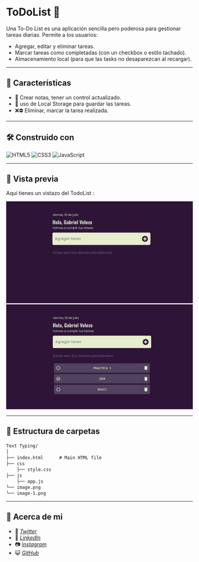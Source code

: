 # ToDoList 📝

Una To-Do List es una aplicación sencilla pero poderosa para gestionar tareas diarias. Permite a los usuarios:

- Agregar, editar y eliminar tareas.
- Marcar tareas como completadas (con un checkbox o estilo tachado).
- Almacenamiento local (para que las tasks no desaparezcan al recargar).

---

## 🚀 Características

- 📃 Crear notas, tener un control actualizado.
- 💾 uso de Local Storage para guardar las tareas.
- ❌⛔ Eliminar, marcar la tarea realizada.

---

## 🛠️ Construido con

![HTML5](https://img.shields.io/badge/html5-%23E34F26.svg?style=for-the-badge&logo=html5&logoColor=white) ![CSS3](https://img.shields.io/badge/css3-%231572B6.svg?style=for-the-badge&logo=css3&logoColor=white) ![JavaScript](https://img.shields.io/badge/javascript-%23323330.svg?style=for-the-badge&logo=javascript&logoColor=%23F7DF1E)

---

## 📸 Vista previa

Aquí tienes un vistazo del TodoList :

![image](image.png)
![alt text](image-1.png)

---

## 📂 Estructura de carpetas

```
Text Typing/
│
├── index.html      # Main HTML file
├── css
    ├── style.css
├── js
    ├── app.js
└── image.png
└── image-1.png
```

---

## 🙋 Acerca de mi

- 🐤 [_Twitter_](https://x.com/Gabiitto_)
- 💼 [_LinkedIn_](https://www.linkedin.com/in/velozogabriel/)
- 📷 [_Instagram_](https://www.instagram.com/gabittovelozo/?hl=es)
- 😺 [_GitHub_](https://github.com/Gabrielvelozo)
